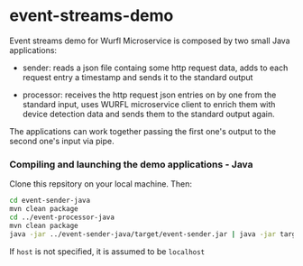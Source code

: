 # event-streams-demo

Event streams demo for Wurfl Microservice is composed by two small Java applications:

- sender: reads a json file containg some http request data, adds to each request entry a timestamp and sends it to the standard output

- processor: receives the http request json entries on by one from the standard input, uses WURFL microservice client to enrich them with device detection data and sends them to the standard output again.

The applications can work together passing the first one's output to the second one's input via pipe.
### Compiling and launching the demo applications - Java

Clone this repsitory on your local machine. 
Then:
```sh
cd event-sender-java
mvn clean package
cd ../event-processor-java
mvn clean package
java -jar ../event-sender-java/target/event-sender.jar | java -jar target/event-processor.jar --host <wm server IP address>
```

If `host` is not specified, it is assumed to be `localhost`
